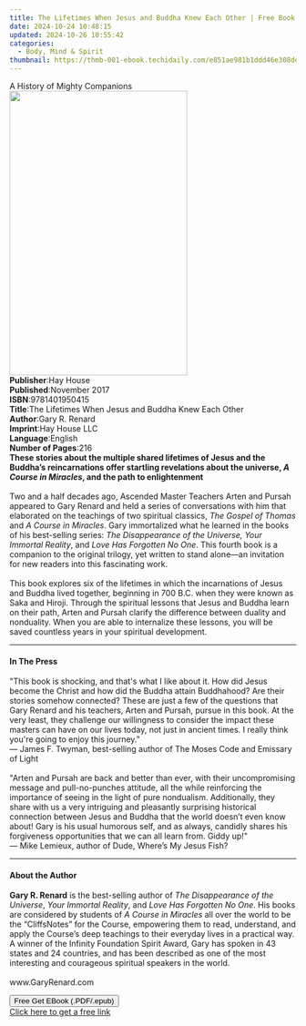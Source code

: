 ```yaml
---
title: The Lifetimes When Jesus and Buddha Knew Each Other | Free Book
date: 2024-10-24 10:48:15
updated: 2024-10-26 10:55:42
categories:
  - Body, Mind & Spirit
thumbnail: https://thmb-001-ebook.techidaily.com/e851ae981b1ddd46e308dead01d7eadf664d1e02a1f580576b27e5beb44e7730.jpg
---
```

<main id="book-container">
  <div class="flex flex-col">
    <div class="book-brief flex-1 py-6 px-4 sm:p-6 md:py-10 md:px-8">
      <!-- brief-->
      <div class="book-brief-main">A History of Mighty Companions</div>
    </div>
    <div
      class="book-meta-info flex-1 grid gap-4 col-start-1 col-end-3 row-start-1 sm:mb-6 sm:grid-cols-4 lg:gap-6 lg:col-start-2 lg:row-end-6 lg:row-span-6 lg:mb-0"
    >
      <div
        class="book-meta-info-left place-content-center mt-4 p-4 text-sm leading-6 col-start-2 col-span-2 dark:text-slate-400"
      >
        <img
          class="w-full h-500 object-cover rounded-lg sm:h-255 sm:col-span-2 lg:col-span-full"
          src="https://img-001-ebook.techidaily.com/bb7e43eed9dbd669a376a4a611f54a5fec7dcc7e9ea5dfbfb7f36d39ca90fb79.jpg"
          alt=""
          width="312"
          height="500"
        />
      </div>
      <div
        class="book-meta-info-right mt-2 col-start-1 row-start-2 col-span-3 self-center"
      >
        <!-- meta data  -->
        <div class="flex flex-col px-4 md:px-8">
          <div class="flex-1">
            <strong>Publisher</strong>:<span class="px-2">Hay House</span>
          </div>
          <div class="flex-1">
            <strong>Published</strong>:<span class="px-2">November 2017</span>
          </div>
          <div class="flex-1">
            <strong>ISBN</strong>:<span class="px-2">9781401950415</span>
          </div>
          <div class="flex-1">
            <strong>Title</strong>:<span class="px-2"
              >The Lifetimes When Jesus and Buddha Knew Each Other</span
            >
          </div>
          <div class="flex-1">
            <strong>Author</strong>:<span class="px-2">Gary R. Renard</span>
          </div>
          <div class="flex-1">
            <strong>Imprint</strong>:<span class="px-2">Hay House LLC</span>
          </div>
          <div class="flex-1">
            <strong>Language</strong>:<span class="px-2">English</span>
          </div>
          <div class="flex-1">
            <strong>Number of Pages</strong>:<span class="px-2">216</span>
          </div>
        </div>
      </div>
    </div>
    <div class="book-description flex-1 py-6 px-4 sm:p-6 md:py-10 md:px-8">
      <div class="book-description-main">
        <div accordion-content="" id="description">
          <b
            >These stories about the multiple shared lifetimes of Jesus and the
            Buddha’s reincarnations offer startling revelations about the
            universe, </b
          ><i><b>A Course in Miracles</b></i
          ><b>, and the path to enlightenment</b><br /><br />
          Two and a half decades ago, Ascended Master Teachers Arten and Pursah
          appeared to&nbsp;Gary Renard&nbsp;and held a series of conversations
          with him that elaborated on the teachings of two spiritual classics,
          <i>The Gospel of Thomas</i> and <i>A Course in Miracles</i>. Gary
          immortalized what he learned in the books of his best-selling series:
          <i>The Disappearance of the Universe, Your Immortal Reality</i>, and
          <i>Love Has Forgotten No One</i>. This fourth book is a companion to
          the original trilogy, yet written to stand alone—an invitation for new
          readers into this fascinating work.<br /><br />
          This book explores six of the lifetimes in which the incarnations of
          Jesus and Buddha lived together, beginning in 700 B.C. when they were
          known as Saka and Hiroji. Through the spiritual lessons that Jesus and
          Buddha learn on their path, Arten and Pursah clarify the difference
          between duality and nonduality. When you are able to internalize these
          lessons, you will be saved countless years in your spiritual
          development.
        </div>
        <div class="accordion-fader"></div>
      </div>
    </div>
    <div class="book-excerpts flex-1 py-6 px-4 sm:p-6 md:py-10 md:px-8">
      <!-- excerpts-->
      <div class="book-excerpts-main">
        <hr />
        <h4 class="placeholder placeholder-heading">
          <span>In The Press</span>
        </h4>
        <p>
          "This book is shocking, and that's what I like about it. How did Jesus
          become the Christ and how did the Buddha attain Buddhahood? Are their
          stories somehow connected? These are just a few of the questions that
          Gary Renard and his teachers, Arten and Pursah, pursue in this book.
          At the very least, they challenge our willingness to consider the
          impact these masters can have on our lives today, not just in ancient
          times. I really think you're going to enjoy this journey."<br />—
          James F. Twyman, best-selling author of The Moses Code and Emissary of
          Light<br /><br />"Arten and Pursah are back and better than ever, with
          their uncompromising message and pull-no-punches attitude, all the
          while reinforcing the importance of seeing in the light of pure
          nondualism. Additionally, they share with us a very intriguing and
          pleasantly surprising historical connection between Jesus and Buddha
          that the world doesn’t even know about! Gary is his usual humorous
          self, and as always, candidly shares his forgiveness opportunities
          that we can all learn from. Giddy up!"<br />— Mike Lemieux, author of
          Dude, Where’s My Jesus Fish?
        </p>
      </div>
    </div>
    <div class="book-about-author flex-1 py-6 px-4 sm:p-6 md:py-10 md:px-8">
      <!-- about author-->
      <div class="book-main-author-main">
        <hr />
        <h4 class="placeholder placeholder-heading">
          <span>About the Author</span>
        </h4>
        <p>
          <b>Gary R. Renard</b> is the best-selling author of
          <i>The Disappearance of the Universe</i>,
          <i>Your Immortal Reality</i>, and <i>Love Has Forgotten No One</i>.
          His books are considered by students of
          <i>A Course in Miracles </i>all over the world to be the “CliffsNotes”
          for the Course, empowering them to read, understand, and apply the
          Course’s deep teachings to their everyday lives in a practical way. A
          winner of the Infinity Foundation Spirit Award, Gary has spoken in 43
          states and 24 countries, and has been described as one of the most
          interesting and courageous spiritual speakers in the world.
          <br /><br />www.GaryRenard.com
        </p>
      </div>
    </div>
    <div class="book-free-get flex-1 py-6 px-4 sm:p-6 md:py-10 md:px-8">
      <button
        id="btn-free-get"
        class="bg-blue-500 hover:bg-blue-700 text-white font-bold py-2 px-4 rounded"
      >
        Free Get EBook (.PDF/.epub)
      </button>
      <div id="countdown-display" class="px-2 text-lg mt-2"></div>
      <a
        id="free-link"
        class="hidden bg-blue-500 hover:bg-blue-700 text-white font-bold py-2 px-4 rounded"
        href="https://www.ebooks.com/en-us/book/96316682/the-lifetimes-when-jesus-and-buddha-knew-each-other/gary-r-renard/"
        target="_blank"
        >Click here to get a free link</a
      >
    </div>
    <script>
      let countdownTime = 0;
      let countdownInterval = null;
      document
        .getElementById('btn-free-get')
        .addEventListener('click', startCountdown);
      function startCountdown() {
        countdownTime = new Date().getTime() + 60000 * 3;
        countdownInterval = setInterval(updateCountdown, 1000);
        document.getElementById('btn-free-get').disabled = true;
        document
          .getElementById('btn-free-get')
          .classList.add('bg-gray-500', 'cursor-not-allowed');
      }
      function updateCountdown() {
        let currentTime = new Date().getTime();
        let timeLeft = countdownTime - currentTime;
        let secondsLeft = Math.floor(timeLeft / 1000);
        document.getElementById('countdown-display').innerHTML =
          `Remaining time: ${secondsLeft} seconds.`;
        if (secondsLeft <= 0) {
          clearInterval(countdownInterval);
          document.getElementById('btn-free-get').classList.add('hidden');
          document.getElementById('free-link').classList.remove('hidden');
          document.getElementById('countdown-display').innerHTML = '';
        }
      }
    </script>
  </div>
</main>
